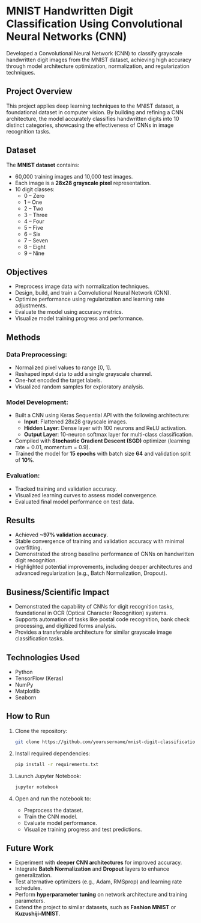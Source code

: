 # MNIST Handwritten Digit Classification Using Convolutional Neural Networks (CNN)

Developed a Convolutional Neural Network (CNN) to classify grayscale handwritten digit images from the MNIST dataset, achieving high accuracy through model architecture optimization, normalization, and regularization techniques.

## Project Overview

This project applies deep learning techniques to the MNIST dataset, a foundational dataset in computer vision. By building and refining a CNN architecture, the model accurately classifies handwritten digits into 10 distinct categories, showcasing the effectiveness of CNNs in image recognition tasks.

## Dataset

The **MNIST dataset** contains:
- 60,000 training images and 10,000 test images.
- Each image is a **28x28 grayscale pixel** representation.
- 10 digit classes:
  - 0 – Zero
  - 1 – One
  - 2 – Two
  - 3 – Three
  - 4 – Four
  - 5 – Five
  - 6 – Six
  - 7 – Seven
  - 8 – Eight
  - 9 – Nine

## Objectives

- Preprocess image data with normalization techniques.
- Design, build, and train a Convolutional Neural Network (CNN).
- Optimize performance using regularization and learning rate adjustments.
- Evaluate the model using accuracy metrics.
- Visualize model training progress and performance.

## Methods

### Data Preprocessing:
- Normalized pixel values to range [0, 1].
- Reshaped input data to add a single grayscale channel.
- One-hot encoded the target labels.
- Visualized random samples for exploratory analysis.

### Model Development:
- Built a CNN using Keras Sequential API with the following architecture:
  - **Input**: Flattened 28x28 grayscale images.
  - **Hidden Layer**: Dense layer with 100 neurons and ReLU activation.
  - **Output Layer**: 10-neuron softmax layer for multi-class classification.
- Compiled with **Stochastic Gradient Descent (SGD)** optimizer (learning rate = 0.01, momentum = 0.9).
- Trained the model for **15 epochs** with batch size **64** and validation split of **10%**.

### Evaluation:
- Tracked training and validation accuracy.
- Visualized learning curves to assess model convergence.
- Evaluated final model performance on test data.

## Results

- Achieved **~97% validation accuracy**.
- Stable convergence of training and validation accuracy with minimal overfitting.
- Demonstrated the strong baseline performance of CNNs on handwritten digit recognition.
- Highlighted potential improvements, including deeper architectures and advanced regularization (e.g., Batch Normalization, Dropout).

## Business/Scientific Impact

- Demonstrated the capability of CNNs for digit recognition tasks, foundational in OCR (Optical Character Recognition) systems.
- Supports automation of tasks like postal code recognition, bank check processing, and digitized forms analysis.
- Provides a transferable architecture for similar grayscale image classification tasks.

## Technologies Used

- Python
- TensorFlow (Keras)
- NumPy
- Matplotlib
- Seaborn

## How to Run

1. Clone the repository:
    ```bash
    git clone https://github.com/yourusername/mnist-digit-classification-cnn.git
    ```

2. Install required dependencies:
    ```bash
    pip install -r requirements.txt
    ```

3. Launch Jupyter Notebook:
    ```bash
    jupyter notebook
    ```

4. Open and run the notebook to:
   - Preprocess the dataset.
   - Train the CNN model.
   - Evaluate model performance.
   - Visualize training progress and test predictions.

## Future Work

- Experiment with **deeper CNN architectures** for improved accuracy.
- Integrate **Batch Normalization** and **Dropout** layers to enhance generalization.
- Test alternative optimizers (e.g., Adam, RMSprop) and learning rate schedules.
- Perform **hyperparameter tuning** on network architecture and training parameters.
- Extend the project to similar datasets, such as **Fashion MNIST** or **Kuzushiji-MNIST**.

